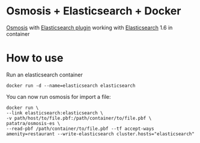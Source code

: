 # Osmosis + Elasticsearch + Docker

[Osmosis](http://wiki.openstreetmap.org/wiki/Osmosis) with [Elasticsearch plugin](https://github.com/ncolomer/elasticsearch-osmosis-plugin/) working with [Elasticsearch](https://registry.hub.docker.com/u/library/elasticsearch/) 1.6 in container

# How to use

Run an elasticsearch container

```
docker run -d --name=elasticsearch elasticsearch
```

You can now run osmosis for import a file:

```
docker run \
--link elasticsearch:elasticsearch \
-v path/host/to/file.pbf:/path/container/to/file.pbf \
patatra/osmosis-es \
--read-pbf /path/container/to/file.pbf --tf accept-ways amenity=restaurant --write-elasticsearch cluster.hosts="elasticsearch"
```